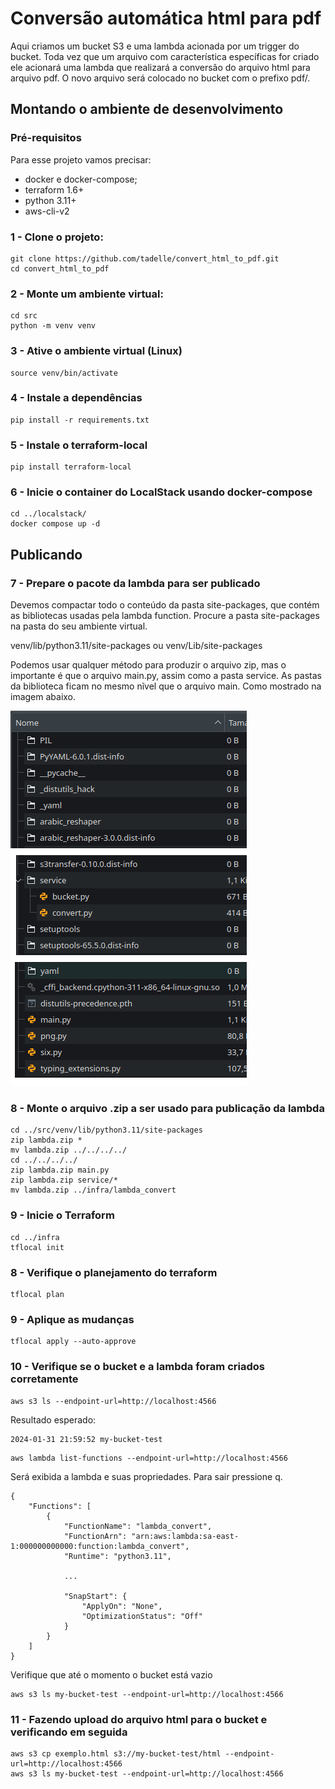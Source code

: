 # Conversão automática html para pdf

Aqui criamos um bucket S3 e uma lambda acionada por um trigger do bucket. Toda vez que um arquivo com característica específicas for criado ele acionará uma lambda que realizará a conversão do arquivo html para arquivo pdf. O novo arquivo será colocado no bucket com o prefixo pdf/.

## Montando o ambiente de desenvolvimento

### Pré-requisitos
Para esse projeto vamos precisar:
- docker e docker-compose;
- terraform 1.6+
- python 3.11+
- aws-cli-v2

### 1 - Clone o projeto:
```shell
git clone https://github.com/tadelle/convert_html_to_pdf.git
cd convert_html_to_pdf
```

### 2 - Monte um ambiente virtual:
```shell
cd src
python -m venv venv
```

### 3 - Ative o ambiente virtual (Linux)
```shell
source venv/bin/activate
```

### 4 - Instale a dependências
```shell
pip install -r requirements.txt
```

### 5 - Instale o terraform-local
```shel
pip install terraform-local
```

### 6 - Inicie o container do LocalStack usando docker-compose
```shell
cd ../localstack/
docker compose up -d
```

## Publicando

### 7 - Prepare o pacote da lambda para ser publicado
Devemos compactar todo o conteúdo da pasta site-packages, que contém as bibliotecas usadas pela lambda function.
Procure a pasta site-packages na pasta do seu ambiente virtual.

venv/lib/python3.11/site-packages
ou
venv/Lib/site-packages

Podemos usar qualquer método para produzir o arquivo zip, mas o importante é que o arquivo main.py, assim como a pasta service. As pastas da biblioteca ficam no mesmo nĩvel que o arquivo main. Como mostrado na imagem abaixo.

![Estrutura do arquivo zip](lambda_zip.png)

### 8 - Monte o arquivo .zip a ser usado para publicação da lambda
```shell
cd ../src/venv/lib/python3.11/site-packages
zip lambda.zip *
mv lambda.zip ../../../../
cd ../../../../
zip lambda.zip main.py
zip lambda.zip service/*
mv lambda.zip ../infra/lambda_convert
```

### 9 - Inicie o Terraform
```shell
cd ../infra
tflocal init
```

### 8 - Verifique o planejamento do terraform
```shell
tflocal plan
```

### 9 - Aplique as mudanças
```shell
tflocal apply --auto-approve
```


### 10 - Verifique se o bucket e a lambda foram criados corretamente
```shell
aws s3 ls --endpoint-url=http://localhost:4566
```
Resultado esperado:
```
2024-01-31 21:59:52 my-bucket-test
```

```shell
aws lambda list-functions --endpoint-url=http://localhost:4566
```
Será exibida a lambda e suas propriedades. Para sair pressione q.
```
{
    "Functions": [
        {
            "FunctionName": "lambda_convert",
            "FunctionArn": "arn:aws:lambda:sa-east-1:000000000000:function:lambda_convert",
            "Runtime": "python3.11",

            ...

            "SnapStart": {
                "ApplyOn": "None",
                "OptimizationStatus": "Off"
            }
        }
    ]
}
```

Verifique que até o momento o bucket está vazio
```shell
aws s3 ls my-bucket-test --endpoint-url=http://localhost:4566
```

### 11 - Fazendo upload do arquivo html para o bucket e verificando em seguida
```shell
aws s3 cp exemplo.html s3://my-bucket-test/html --endpoint-url=http://localhost:4566
aws s3 ls my-bucket-test --endpoint-url=http://localhost:4566
```


